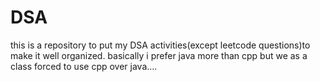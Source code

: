 # DSA
this is a repository to put my DSA activities(except leetcode questions)to make it well organized. basically i prefer java more than cpp but we as a class forced to use cpp over java....

